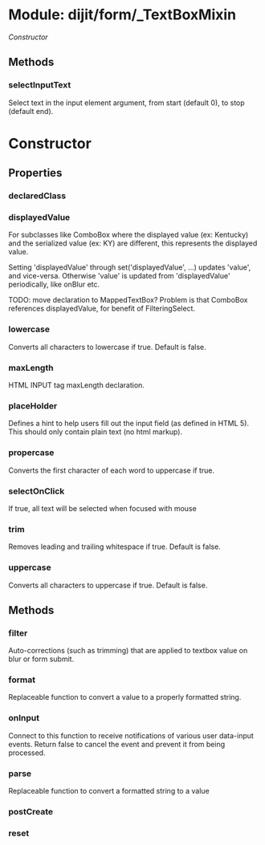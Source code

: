 # Module: dijit/form/_TextBoxMixin

*Constructor*

## Methods

### selectInputText
Select text in the input element argument, from start (default 0), to stop (default end).

# Constructor

## Properties

### declaredClass


### displayedValue
For subclasses like ComboBox where the displayed value
(ex: Kentucky) and the serialized value (ex: KY) are different,
this represents the displayed value.

Setting 'displayedValue' through set('displayedValue', ...)
updates 'value', and vice-versa.  Otherwise 'value' is updated
from 'displayedValue' periodically, like onBlur etc.

TODO: move declaration to MappedTextBox?
Problem is that ComboBox references displayedValue,
for benefit of FilteringSelect.

### lowercase
Converts all characters to lowercase if true.  Default is false.

### maxLength
HTML INPUT tag maxLength declaration.

### placeHolder
Defines a hint to help users fill out the input field (as defined in HTML 5).
This should only contain plain text (no html markup).

### propercase
Converts the first character of each word to uppercase if true.

### selectOnClick
If true, all text will be selected when focused with mouse

### trim
Removes leading and trailing whitespace if true.  Default is false.

### uppercase
Converts all characters to uppercase if true.  Default is false.

## Methods

### filter
Auto-corrections (such as trimming) that are applied to textbox
value on blur or form submit.

### format
Replaceable function to convert a value to a properly formatted string.

### onInput
Connect to this function to receive notifications of various user data-input events.
Return false to cancel the event and prevent it from being processed.

### parse
Replaceable function to convert a formatted string to a value

### postCreate


### reset


